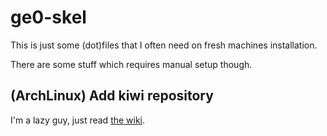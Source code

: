 # ge0-skel

This is just some (dot)files that I often need on fresh machines installation.

There are some stuff which requires manual setup though.

## (ArchLinux) Add kiwi repository

I'm a lazy guy, just read 
[the wiki](https://wiki.archlinux.org/index.php/Pacman/Package_signing).
